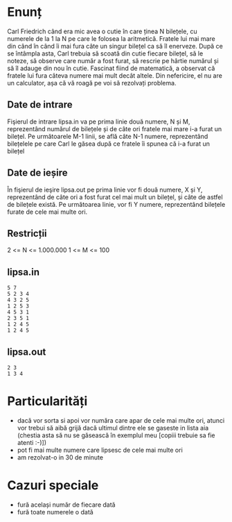 # Enunț

Carl Friedrich când era mic avea o cutie în care ținea N bilețele, cu numerele de la 1 la N pe care le folosea la aritmetică. Fratele lui mai mare din când în când îi mai fura câte un singur bilețel ca să îl enerveze. După ce se întâmpla asta, Carl trebuia să scoată din cutie fiecare bilețel, să le noteze, să observe care număr a fost furat, să rescrie pe hârtie numărul și să îl adauge din nou în cutie. Fascinat fiind de matematică, a observat că fratele lui fura câteva numere mai mult decât altele. Din nefericire, el nu are un calculator, așa că vă roagă pe voi să rezolvați problema.

## Date de intrare

Fişierul de intrare lipsa.in va pe prima linie două numere, N și M, reprezentând numărul de bilețele și de câte ori fratele mai mare i-a furat un bilețel. Pe următoarele M-1 linii, se află câte N-1 numere, reprezentând bilețelele pe care Carl le găsea după ce fratele îi spunea că i-a furat un bilețel

## Date de ieșire

În fişierul de ieşire lipsa.out pe prima linie vor fi două numere, X și Y, reprezentând de câte ori a fost furat cel mai mult un bilețel, și câte de astfel de bilețele există. Pe următoarea linie, vor fi Y numere, reprezentând bilețele furate de cele mai multe ori.

## Restricții

2 <= N <= 1.000.000
1 <= M <= 100

## lipsa.in

```
5 7
5 2 3 4
4 3 2 5
1 2 5 3
4 5 3 1
2 3 5 1
1 2 4 5
1 2 4 5
```

## lipsa.out

```
2 3
1 3 4 
```


# Particularități

- dacă vor sorta si apoi vor număra care apar de cele mai multe ori, atunci vor trebui să aibă grijă dacă ultimul dintre ele se gaseste in lista aia (chestia asta să nu se găsească în exemplul meu [copiii trebuie sa fie atenti :-)])
- pot fi mai multe numere care lipsesc de cele mai multe ori
- am rezolvat-o in 30 de minute

# Cazuri speciale

- fură același număr de fiecare dată
- fură toate numerele o dată